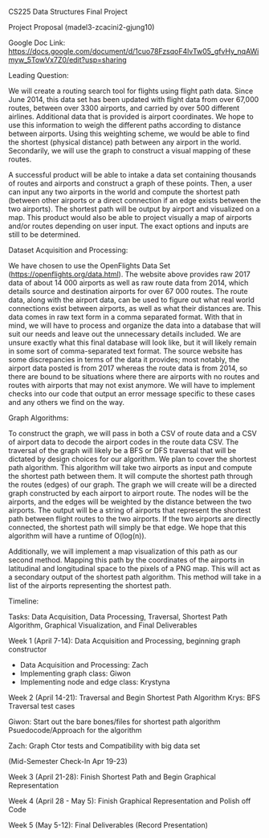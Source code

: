 CS225 Data Structures Final Project 

Project Proposal (madel3-zcacini2-gjung10)

Google Doc Link: https://docs.google.com/document/d/1cuo78FzsqoF4lvTw05_gfvHy_nqAWimyw_5TowVx7Z0/edit?usp=sharing

Leading Question: 

We will create a routing search tool for flights using flight path data. Since June 2014, this data set has been updated with flight data from over 67,000 routes, 
between over 3300 airports, and carried by over 500 different airlines. Additional data that is provided is airport coordinates. We hope to use this information to 
weigh the different paths according to distance between airports. Using this weighting scheme, we would be able to find the shortest (physical distance) path 
between any airport in the world. Secondarily, we will use the graph to construct a visual mapping of these routes. 

A successful product will be able to intake a data set containing thousands of routes and airports and construct a graph of these points. Then, a user can input 
any two airports in the world and compute the shortest path (between other airports or a direct connection if an edge exists between the two airports). The 
shortest path will be output by airport and visualized on a map. This product would also be able to project visually a map of airports and/or routes depending on 
user input. The exact options and inputs are still to be determined.

Dataset Acquisition and Processing: 

We have chosen to use the OpenFlights Data Set (https://openflights.org/data.html). The website above provides raw 2017 data of about 14 000 airports as well as 
raw route data from 2014, which details source and destination airports for over 67 000 routes. The route data, along with the airport data, can be used to figure 
out what real world connections exist between airports, as well as what their distances are.  This data comes in raw text form in a comma separated format. With 
that in mind, we will have to process and organize the data into a database that will suit our needs and leave out the unnecessary details included. We are unsure 
exactly what this final database will look like, but it will likely remain in some sort of comma-separated text format. The source website has some discrepancies 
in terms of the data it provides; most notably, the airport data posted is from 2017 whereas the route data is from 2014, so there are bound to be situations 
where there are airports with no routes  and routes with airports that may not exist anymore. We will have to implement checks into our code that output an error 
message specific to these cases and any others we find on the way.

Graph Algorithms: 

To construct the graph, we will pass in both a CSV of route data and a CSV of airport data to decode the airport codes in the route data CSV. The traversal of 
the graph will likely be a BFS or DFS traversal that will be dictated by design choices for our algorithm.
We plan to cover the shortest path algorithm. This algorithm will take two airports as input and compute the shortest path between them. It will compute the 
shortest path through the routes (edges) of our graph. The graph we will create will be a directed graph constructed by each airport to airport route. The nodes 
will be the airports, and the edges will be weighted by the distance between the two airports. The output will be a string of airports that represent the shortest 
path between flight routes to the two airports. If the two airports are directly connected, the shortest path will simply be that edge. We hope that this algorithm 
will have a runtime of O(log(n)).

Additionally, we will implement a map visualization of this path as our second method. Mapping this path by the coordinates of the airports in latitudinal and 
longitudinal space to the pixels of a PNG map. This will act as a secondary output of the shortest path algorithm. This method will take in a list of the airports
representing the shortest path. 

Timeline: 

Tasks: Data Acquisition, Data Processing, Traversal, Shortest Path Algorithm, Graphical Visualization, and Final Deliverables

Week 1 (April 7-14): Data Acquisition and Processing, beginning graph constructor
 - Data Acquisition and Processing: Zach 
 - Implementing graph class: Giwon
 - Implementing node and edge class: Krystyna
 
Week 2 (April 14-21): Traversal and Begin Shortest Path Algorithm
Krys:
BFS Traversal test cases

Giwon:
Start out the bare bones/files for shortest path algorithm
Psuedocode/Approach for the algorithm

Zach:
Graph Ctor tests and Compatibility with big data set


(Mid-Semester Check-In Apr 19-23)

Week 3 (April 21-28): Finish Shortest Path and Begin Graphical Representation

Week 4 (April 28 - May 5): Finish Graphical Representation and Polish off Code

Week 5 (May 5-12): Final Deliverables (Record Presentation)



